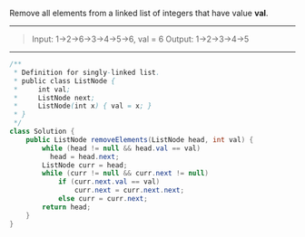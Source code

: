 Remove all elements from a linked list of integers that have value **val**.

---

> Input:  1->2->6->3->4->5->6, val = 6
> Output: 1->2->3->4->5

---

```JAVA
/**
 * Definition for singly-linked list.
 * public class ListNode {
 *     int val;
 *     ListNode next;
 *     ListNode(int x) { val = x; }
 * }
 */
class Solution {
    public ListNode removeElements(ListNode head, int val) {
        while (head != null && head.val == val) 
          head = head.next;
        ListNode curr = head;
        while (curr != null && curr.next != null)
            if (curr.next.val == val) 
                curr.next = curr.next.next;
            else curr = curr.next;
        return head;
    }
}
```

